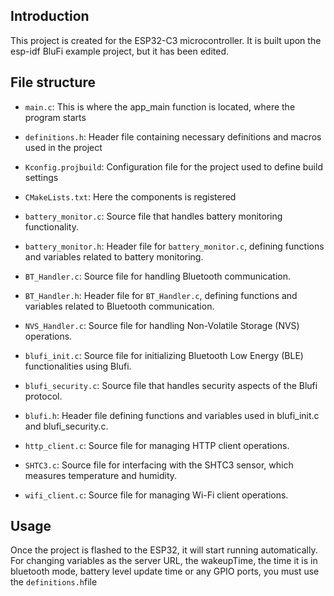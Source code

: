 ## Introduction
This project is created for the ESP32-C3 microcontroller. It is built upon the esp-idf BluFi example project, but it has been edited. 

## File structure
- `main.c`: This is where the app_main function is located, where the program starts
  
- `definitions.h`: Header file containing necessary definitions and macros used in the project
  
- `Kconfig.projbuild`: Configuration file for the project used to define build settings
- `CMakeLists.txt`: Here the components is registered
- `battery_monitor.c`: Source file that handles battery monitoring functionality.
- `battery_monitor.h`: Header file for `battery_monitor.c`, defining functions and variables related to battery monitoring.
- `BT_Handler.c`: Source file for handling Bluetooth communication.
- `BT_Handler.h`: Header file for `BT_Handler.c`, defining functions and variables related to Bluetooth communication.
- `NVS_Handler.c`: Source file for handling Non-Volatile Storage (NVS) operations.
- `blufi_init.c`: Source file for initializing Bluetooth Low Energy (BLE) functionalities using Blufi.
- `blufi_security.c`: Source file that handles security aspects of the Blufi protocol.
- `blufi.h`: Header file defining functions and variables used in blufi_init.c and blufi_security.c.
- `http_client.c`: Source file for managing HTTP client operations.
- `SHTC3.c`: Source file for interfacing with the SHTC3 sensor, which measures temperature and humidity.
- `wifi_client.c`: Source file for managing Wi-Fi client operations.

## Usage
Once the project is flashed to the ESP32, it will start running automatically. 
For changing variables as the server URL, the wakeupTime, the time it is in bluetooth mode, battery level update time or any GPIO ports, you must use the `definitions.h`file 
